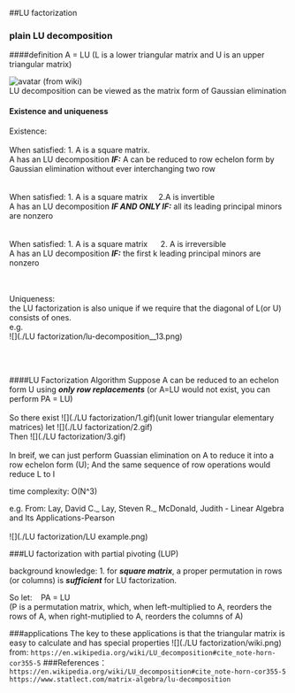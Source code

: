 ##LU factorization



### plain LU decomposition
####definition
A = LU (L is a lower triangular matrix and U is an upper triangular matrix)

![avatar](https://wikimedia.org/api/rest_v1/media/math/render/svg/d536704df4f1374607bef1519ce452a28ea4a03a)
(from wiki)  
LU decomposition can be viewed as the matrix form of Gaussian elimination


#### Existence and uniqueness
Existence:   <br /> <br />
When satisfied: 1. A is a square matrix.  
A has an LU decomposition _**IF:**_ A can be reduced to row echelon form by Gaussian elimination without ever interchanging two row
 <br /> <br /> <br />
When satisfied: 1. A is a square matrix &nbsp;&nbsp;&nbsp;&nbsp;2.A is invertible      
A has an LU decomposition _**IF AND ONLY IF:**_ all its leading principal minors are nonzero
 <br /> <br /> <br />
When satisfied: 1. A is a square matrix &nbsp;&nbsp;&nbsp;&nbsp; 2. A is irreversible   
A has an LU decomposition **_IF:_** the first k leading principal minors are nonzero
 <br /> <br /> <br />

Uniqueness:  
the LU factorization is also unique if we require that the diagonal of L(or U) consists of ones.   
e.g.   
![](./LU factorization/lu-decomposition__13.png)

<br /> <br />

####LU Factorization Algorithm
Suppose A can be reduced to an echelon form U using **_only row replacements_** (or A=LU would not exist, you can perform PA = LU)<br/><br/>
So there exist ![](./LU factorization/1.gif)(unit lower triangular elementary matrices) let ![](./LU factorization/2.gif)<br/>
Then ![](./LU factorization/3.gif)<br/><br/>
In breif, we can just perform Guassian elimination on A to reduce it into a row echelon form (U); And the same sequence of row operations would reduce L to I 

time complexity: O(N^3)



e.g. From: Lay, David C._ Lay, Steven R._ McDonald, Judith - Linear Algebra and Its Applications-Pearson<br/><br/>
![](./LU factorization/LU example.png)



###LU factorization with partial pivoting (LUP)

background knowledge: 1. for _**square matrix**_, a proper permutation in rows (or columns) is **_sufficient_** for LU factorization.<br/>

So let:&nbsp;&nbsp;&nbsp; PA = LU  
(P is a permutation matrix, which, when left-multiplied to A, reorders the rows of A, when right-mutiplied to A, reorders the columns of A)
<br/>


###applications
The key to these applications is that the triangular matrix is easy to calculate and has special properties
![](./LU factorization/wiki.png)
from: `https://en.wikipedia.org/wiki/LU_decomposition#cite_note-horn-cor355-5`
###References：  
`https://en.wikipedia.org/wiki/LU_decomposition#cite_note-horn-cor355-5 `
`https://www.statlect.com/matrix-algebra/lu-decomposition`